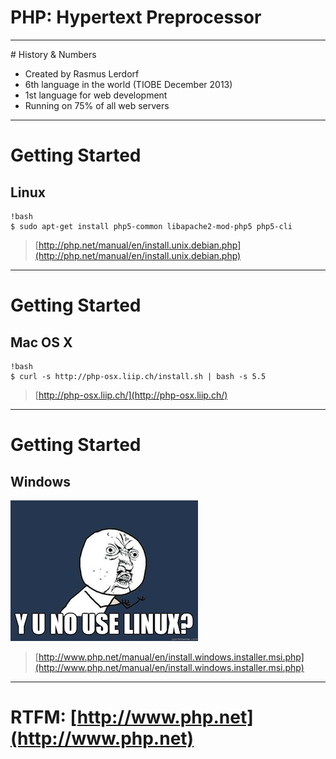 # PHP: Hypertext Preprocessor

---

# History & Numbers

* Created by Rasmus Lerdorf
* 6th language in the world (TIOBE December 2013)
* 1st language for web development
* Running on 75% of all web servers

---

# Getting Started

## Linux

    !bash
    $ sudo apt-get install php5-common libapache2-mod-php5 php5-cli

> [http://php.net/manual/en/install.unix.debian.php](http://php.net/manual/en/install.unix.debian.php)

---

# Getting Started

## Mac OS X

    !bash
    $ curl -s http://php-osx.liip.ch/install.sh | bash -s 5.5

> [http://php-osx.liip.ch/](http://php-osx.liip.ch/)

---

# Getting Started

## Windows

![](../images/y-u-no-use-linux.jpg)

> [http://www.php.net/manual/en/install.windows.installer.msi.php](http://www.php.net/manual/en/install.windows.installer.msi.php)

---

# RTFM: [http://www.php.net](http://www.php.net)

